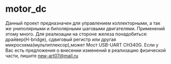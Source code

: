 # motor_dc
Данный проект предназначен для управлением  коллекторными, а так же униполярными и биполярными
шаговыми двигателями. Применений этому много. Для реализации на стороне железа понадобиться:
драйвер(H-bridge), сдвиговый регистр или другая микросхема(мультиплексор),может Мост USB-UART CH340G.
Если у Вас есть предложения о внесении изменений в реализацию физической части, пишите new-art07@mail.ru
